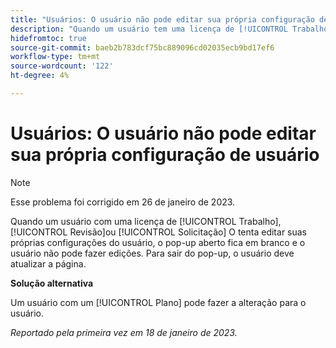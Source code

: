 ```yaml
---
title: "Usuários: O usuário não pode editar sua própria configuração de usuário"
description: "Quando um usuário tem uma licença de [!UICONTROL Trabalho], [!UICONTROL Revisão]ou [!UICONTROL Solicitação] O tenta editar suas próprias configurações do usuário, o pop-up aberto fica em branco e o usuário não pode fazer edições. Para sair do pop-up, o usuário deve atualizar a página."
hidefromtoc: true
source-git-commit: baeb2b783dcf75bc889096cd02035ecb9bd17ef6
workflow-type: tm+mt
source-wordcount: '122'
ht-degree: 4%

---
```



# Usuários: O usuário não pode editar sua própria configuração de usuário

>[!NOTE]
>
>Esse problema foi corrigido em 26 de janeiro de 2023.

Quando um usuário com uma licença de [!UICONTROL Trabalho], [!UICONTROL Revisão]ou [!UICONTROL Solicitação] O tenta editar suas próprias configurações do usuário, o pop-up aberto fica em branco e o usuário não pode fazer edições. Para sair do pop-up, o usuário deve atualizar a página.

**Solução alternativa**

Um usuário com um [!UICONTROL Plano] pode fazer a alteração para o usuário.

_Reportado pela primeira vez em 18 de janeiro de 2023._

